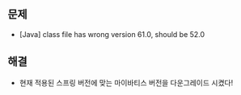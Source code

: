 ## 문제 
- [Java] class file has wrong version 61.0, should be 52.0

## 해결
- 현재 적용된 스프링 버전에 맞는 마이바티스 버전을 다운그레이드 시켰다!
